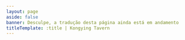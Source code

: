 ```yaml
---
layout: page
aside: false
banner: Desculpe, a tradução desta página ainda está em andamento
titleTemplate: :title | Kongying Tavern
---
```


<script setup>
import TeamPage from '../team/TeamPage.vue'
</script>

<TeamPage />
